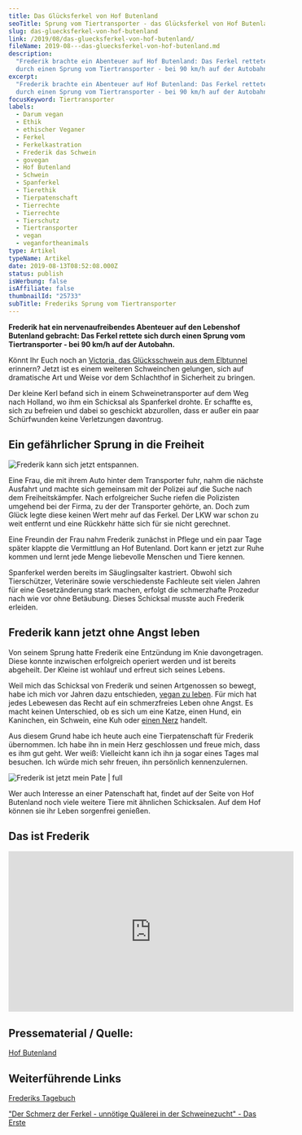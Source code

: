 ```yaml
---
title: Das Glücksferkel von Hof Butenland
seoTitle: Sprung vom Tiertransporter - das Glücksferkel von Hof Butenland
slug: das-gluecksferkel-von-hof-butenland
link: /2019/08/das-gluecksferkel-von-hof-butenland/
fileName: 2019-08---das-gluecksferkel-von-hof-butenland.md
description:
  "Frederik brachte ein Abenteuer auf Hof Butenland: Das Ferkel rettete sich
  durch einen Sprung vom Tiertransporter - bei 90 km/h auf der Autobahn."
excerpt:
  "Frederik brachte ein Abenteuer auf Hof Butenland: Das Ferkel rettete sich
  durch einen Sprung vom Tiertransporter - bei 90 km/h auf der Autobahn."
focusKeyword: Tiertransporter
labels:
  - Darum vegan
  - Ethik
  - ethischer Veganer
  - Ferkel
  - Ferkelkastration
  - Frederik das Schwein
  - govegan
  - Hof Butenland
  - Schwein
  - Spanferkel
  - Tierethik
  - Tierpatenschaft
  - Tierrechte
  - Tierrechte
  - Tierschutz
  - Tiertransporter
  - vegan
  - veganfortheanimals
type: Artikel
typeName: Artikel
date: 2019-08-13T08:52:08.000Z
status: publish
isWerbung: false
isAffiliate: false
thumbnailId: "25733"
subTitle: Frederiks Sprung vom Tiertransporter
---
```


<strong>Frederik hat ein nervenaufreibendes Abenteuer auf den Lebenshof
Butenland gebracht: Das Ferkel rettete sich durch einen Sprung vom
Tiertransporter - bei 90 km/h auf der Autobahn.</strong>

Könnt Ihr Euch noch an
<a href="http://cardamonchai.com/2017/11/das-gluecksschwein-aus-dem-elbtunnel/">Victoria,
das Glücksschwein aus dem Elbtunnel</a> erinnern? Jetzt ist es einem weiteren
Schweinchen gelungen, sich auf dramatische Art und Weise vor dem Schlachthof in
Sicherheit zu bringen.

Der kleine Kerl befand sich in einem Schweinetransporter auf dem Weg nach
Holland, wo ihm ein Schicksal als Spanferkel drohte. Er schaffte es, sich zu
befreien und dabei so geschickt abzurollen, dass er außer ein paar Schürfwunden
keine Verletzungen davontrug.

## Ein gefährlicher Sprung in die Freiheit

![Frederik kann sich jetzt entspannen.](http://cardamonchai.com/wp-content/uploads/2019/08/frederik-gaehnt-400x247.jpg)

Eine Frau, die mit ihrem Auto hinter dem Transporter fuhr, nahm die nächste
Ausfahrt und machte sich gemeinsam mit der Polizei auf die Suche nach dem
Freiheitskämpfer. Nach erfolgreicher Suche riefen die Polizisten umgehend bei
der Firma, zu der der Transporter gehörte, an. Doch zum Glück legte diese keinen
Wert mehr auf das Ferkel. Der LKW war schon zu weit entfernt und eine Rückkehr
hätte sich für sie nicht gerechnet.

Eine Freundin der Frau nahm Frederik zunächst in Pflege und ein paar Tage später
klappte die Vermittlung an Hof Butenland. Dort kann er jetzt zur Ruhe kommen und
lernt jede Menge liebevolle Menschen und Tiere kennen.

Spanferkel werden bereits im Säuglingsalter kastriert. Obwohl sich Tierschützer,
Veterinäre sowie verschiedenste Fachleute seit vielen Jahren für eine
Gesetzänderung stark machen, erfolgt die schmerzhafte Prozedur nach wie vor ohne
Betäubung. Dieses Schicksal musste auch Frederik erleiden.

## Frederik kann jetzt ohne Angst leben

Von seinem Sprung hatte Frederik eine Entzündung im Knie davongetragen. Diese
konnte inzwischen erfolgreich operiert werden und ist bereits abgeheilt. Der
Kleine ist wohlauf und erfreut sich seines Lebens.

Weil mich das Schicksal von Frederik und seinen Artgenossen so bewegt, habe ich
mich vor Jahren dazu entschieden,
<a href="https://cardamonchai.com/category/vegan-2/go-vegan/">vegan zu
leben</a>. Für mich hat jedes Lebewesen das Recht auf ein schmerzfreies Leben
ohne Angst. Es macht keinen Unterschied, ob es sich um eine Katze, einen Hund,
ein Kaninchen, ein Schwein, eine Kuh oder
<a href="https://cardamonchai.com/2014/11/fakepelz-echtpelz/">einen Nerz</a>
handelt.

Aus diesem Grund habe ich heute auch eine Tierpatenschaft für Frederik
übernommen. Ich habe ihn in mein Herz geschlossen und freue mich, dass es ihm
gut geht. Wer weiß: Vielleicht kann ich ihn ja sogar eines Tages mal besuchen.
Ich würde mich sehr freuen, ihn persönlich kennenzulernen.

![Frederik ist jetzt mein Pate | full](http://cardamonchai.com/wp-content/uploads/2019/08/Bildschirmfoto-2019-08-13-um-10.20.30.png)

Wer auch Interesse an einer Patenschaft hat, findet auf der Seite von Hof
Butenland noch viele weitere Tiere mit ähnlichen Schicksalen. Auf dem Hof können
sie ihr Leben sorgenfrei genießen.

## Das ist Frederik

<iframe src="https://www.youtube.com/embed/XkUW7GTBeK4" width="560" height="315" frameborder="0" allowfullscreen="allowfullscreen"></iframe>

## Pressematerial / Quelle:

<a href="https://www.stiftung-fuer-tierschutz.de/" target="_blank" rel="noopener">Hof
Butenland</a>

## Weiterführende Links

<a href="https://www.stiftung-fuer-tierschutz.de/?s=frederik" target="_blank" rel="noopener">Frederiks
Tagebuch</a>

<a href="https://datenschutz-generator.de/eugh-urteil-like-button-cookie-opt-in-abmahnbarkeit/" target="_blank" rel="noopener">"Der
Schmerz der Ferkel - unnötige Quälerei in der Schweinezucht" - Das Erste</a>
